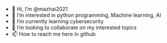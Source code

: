 - 👋 Hi, I’m @mazhai2021
- 👀 I’m interested in python programming, Machine learning, AI
- 🌱 I’m currently learning cybersecurity
- 💞️ I’m looking to collaborate on my interested topics
- 📫 How to reach me here in github

<!---
mazhai2021/mazhai2021 is a ✨ special ✨ repository because its `README.md` (this file) appears on your GitHub profile.
You can click the Preview link to take a look at your changes.
--->
